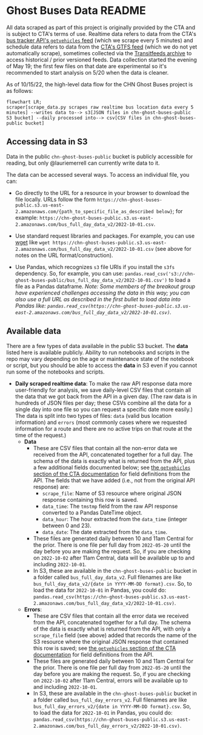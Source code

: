 # Ghost Buses Data README

All data scraped as part of this project is originally provided by the CTA and is subject to CTA's terms of use. Realtime data refers to data from the CTA's [bus tracker API's `getvehicles` feed](https://www.transitchicago.com/developers/bustracker/) (which we scrape every 5 minutes) and schedule data refers to data from the [CTA's GTFS feed](https://www.transitchicago.com/developers/gtfs/) (which we do not yet automatically scrape), sometimes collected via the [Transitfeeds archive](https://transitfeeds.com/p/chicago-transit-authority/165) to access historical / prior versioned feeds. Data collection started the evening of May 19; the first few files on that date are experimental so it's recommended to start analysis on 5/20 when the data is cleaner.

As of 10/15/22, the high-level data flow for the CHN Ghost Buses project is as follows:

```mermaid
flowchart LR;
scraper[scrape_data.py scrapes raw realtime bus location data every 5 minutes] --writes data to--> s3[JSON files in chn-ghost-buses-public S3 bucket] --daily processed into--> csv[CSV files in chn-ghost-buses-public bucket]
```

## Accessing data in S3 

Data in the public `chn-ghost-buses-public` bucket is publicly accessible for reading, but only @lauriemerrell can currently write data to it.

The data can be accessed several ways. To access an individual file, you can:

* Go directly to the URL for a resource in your browser to download the file locally. URLs follow the form `https://chn-ghost-buses-public.s3.us-east-2.amazonaws.com/{path_to_specific_file_as_described below}`; for example: `https://chn-ghost-buses-public.s3.us-east-2.amazonaws.com/bus_full_day_data_v2/2022-10-01.csv`. 

* Use standard request libraries and packages. For example, you can use [wget](https://www.gnu.org/software/wget/manual/) like `wget https://chn-ghost-buses-public.s3.us-east-2.amazonaws.com/bus_full_day_data_v2/2022-10-01.csv` (see above for notes on the URL format/construction).

* Use Pandas, which recognizes `s3` file URIs if you install the `s3fs` dependency. So, for example, you can use: `pandas.read_csv('s3://chn-ghost-buses-public/bus_full_day_data_v2/2022-10-01.csv')` to load a file as a Pandas dataframe. *Note: Some members of the breakout group have experienced challenges accessing the data in this way; you can also use a full URL as described in the first bullet to load data into Pandas like: `pandas.read_csv(https://chn-ghost-buses-public.s3.us-east-2.amazonaws.com/bus_full_day_data_v2/2022-10-01.csv)`.*

## Available data

There are a few types of data available in the public S3 bucket. The **data** listed here is available publicly. Ability to run notebooks and scripts in the repo may vary depending on the age or maintenance state of the notebook or script, but you should be able to access the **data** in S3 even if you cannot run some of the notebooks and scripts. 

* **Daily scraped realtime data**: To make the raw API response data more user-friendly for analysis, we save daily-level CSV files that contain all the data that we got back from the API in a given day. (The raw data is in hundreds of JSON files per day; these CSVs combine all the data for a single day into one file so you can request a specific date more easily.) The data is split into two types of files: `data` (valid bus location information) and `errors` (most commonly cases where we requested information for a route and there are no active trips on that route at the time of the request.)
    * **Data**
        * These are CSV files that contain all the non-error data we received from the API, concatenated together for a full day. The schema of the data is exactly what is returned from the API, plus a few additional fields documented below; see [the `getvehicles` section of the CTA documentation](https://www.transitchicago.com/assets/1/6/cta_Bus_Tracker_API_Developer_Guide_and_Documentation_20160929.pdf) for field definitions from the API. The fields that we have added (i.e., not from the original API response) are:
            * `scrape_file`: Name of S3 resource where original JSON response containing this row is saved.
            * `data_time`: The `tmstmp` field from the raw API response converted to a Pandas DateTime object.
            * `data_hour`: The hour extracted from the `data_time` (integer between 0 and 23).
            * `data_date`: The date extracted from the `data_time`.
        * These files are generated daily between 10 and 11am Central for the prior. There is one file per full day from `2022-05-20` until the day before you are making the request. So, if you are checking on `2022-10-02` after 11am Central, data will be available up to and including `2022-10-01`.
        * In S3, these are available in the `chn-ghost-buses-public` bucket in a folder called `bus_full_day_data_v2`. Full filenames are like `bus_full_day_data_v2/{date in YYYY-MM-DD format}.csv`. So, to load the data for `2022-10-01` in Pandas, you could do: `pandas.read_csv(https://chn-ghost-buses-public.s3.us-east-2.amazonaws.com/bus_full_day_data_v2/2022-10-01.csv)`.
    * **Errors**: 
        * These are CSV files that contain all the error data we received from the API, concatenated together for a full day. The schema of the data is exactly what is returned from the API, with only a `scrape_file` field (see above) added that records the name of the S3 resource where the original JSON response that contained this row is saved; see [the `getvehicles` section of the CTA documentation](https://www.transitchicago.com/assets/1/6/cta_Bus_Tracker_API_Developer_Guide_and_Documentation_20160929.pdf) for field definitions from the API.
        * These files are generated daily between 10 and 11am Central for the prior. There is one file per full day from `2022-05-20` until the day before you are making the request. So, if you are checking on `2022-10-02` after 11am Central, errors will be available up to and including `2022-10-01`.
        * In S3, these are available in the `chn-ghost-buses-public` bucket in a folder called `bus_full_day_errors_v2`. Full filenames are like `bus_full_day_errors_v2/{date in YYYY-MM-DD format}.csv`. So, to load the data for `2022-10-01` in Pandas, you could do: `pandas.read_csv(https://chn-ghost-buses-public.s3.us-east-2.amazonaws.com/bus_full_day_errors_v2/2022-10-01.csv)`.

